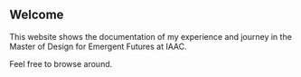 ## Welcome

This website shows the documentation of my experience and journey in the Master of Design for Emergent Futures at IAAC.

Feel free to browse around.
